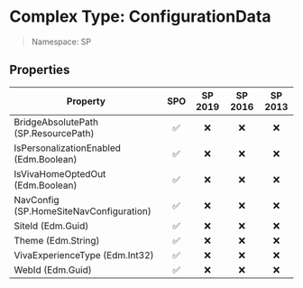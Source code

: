 # Complex Type: ConfigurationData

> Namespace: SP

## Properties

Property | SPO | SP 2019 | SP 2016 | SP 2013
----------|:---:|:-------:|:-------:|:-------:
BridgeAbsolutePath (SP.ResourcePath) | ✅ | ❌ | ❌ | ❌
IsPersonalizationEnabled (Edm.Boolean) | ✅ | ❌ | ❌ | ❌
IsVivaHomeOptedOut (Edm.Boolean) | ✅ | ❌ | ❌ | ❌
NavConfig (SP.HomeSiteNavConfiguration) | ✅ | ❌ | ❌ | ❌
SiteId (Edm.Guid) | ✅ | ❌ | ❌ | ❌
Theme (Edm.String) | ✅ | ❌ | ❌ | ❌
VivaExperienceType (Edm.Int32) | ✅ | ❌ | ❌ | ❌
WebId (Edm.Guid) | ✅ | ❌ | ❌ | ❌
